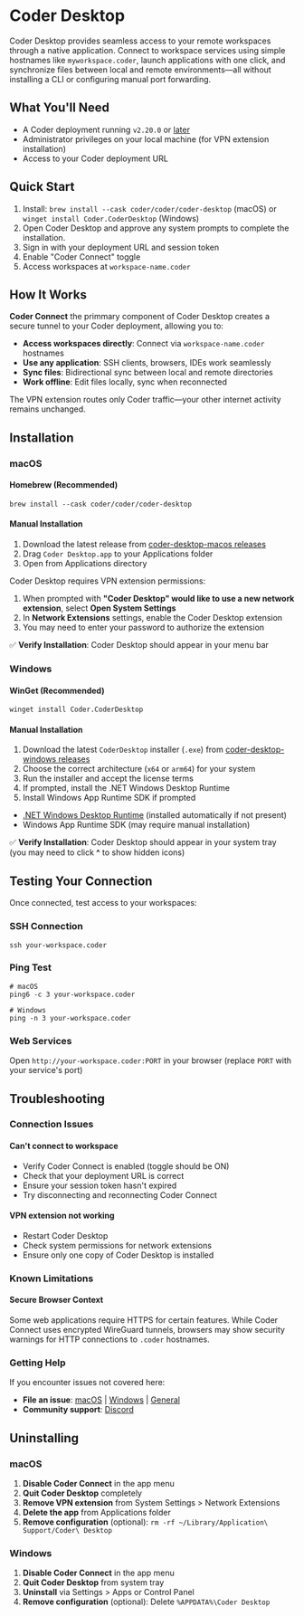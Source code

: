 # Coder Desktop

Coder Desktop provides seamless access to your remote workspaces through a native application. Connect to workspace services using simple hostnames like `myworkspace.coder`, launch applications with one click, and synchronize files between local and remote environments—all without installing a CLI or configuring manual port forwarding.

## What You'll Need

- A Coder deployment running `v2.20.0` or [later](https://github.com/coder/coder/releases/latest)
- Administrator privileges on your local machine (for VPN extension installation)
- Access to your Coder deployment URL

## Quick Start

1. Install: `brew install --cask coder/coder/coder-desktop` (macOS) or `winget install Coder.CoderDesktop` (Windows)
1. Open Coder Desktop and approve any system prompts to complete the installation.
1. Sign in with your deployment URL and session token
1. Enable "Coder Connect" toggle
1. Access workspaces at `workspace-name.coder`

## How It Works

**Coder Connect** the primmary component of Coder Desktop creates a secure tunnel to your Coder deployment, allowing you to:

- **Access workspaces directly**: Connect via `workspace-name.coder` hostnames
- **Use any application**: SSH clients, browsers, IDEs work seamlessly
- **Sync files**: Bidirectional sync between local and remote directories
- **Work offline**: Edit files locally, sync when reconnected

The VPN extension routes only Coder traffic—your other internet activity remains unchanged.

## Installation

<div class="tabs">

### macOS

<div class="tabs">

#### Homebrew (Recommended)

```shell
brew install --cask coder/coder/coder-desktop
```

#### Manual Installation

1. Download the latest release from [coder-desktop-macos releases](https://github.com/coder/coder-desktop-macos/releases)
1. Drag `Coder Desktop.app` to your Applications folder
1. Open from Applications directory

</div>

Coder Desktop requires VPN extension permissions:

1. When prompted with **"Coder Desktop" would like to use a new network extension**, select **Open System Settings**
1. In **Network Extensions** settings, enable the Coder Desktop extension
1. You may need to enter your password to authorize the extension

✅ **Verify Installation**: Coder Desktop should appear in your menu bar

### Windows

<div class="tabs">

#### WinGet (Recommended)

```shell
winget install Coder.CoderDesktop
```

#### Manual Installation

1. Download the latest `CoderDesktop` installer (`.exe`) from [coder-desktop-windows releases](https://github.com/coder/coder-desktop-windows/releases)
1. Choose the correct architecture (`x64` or `arm64`) for your system
1. Run the installer and accept the license terms
1. If prompted, install the .NET Windows Desktop Runtime
1. Install Windows App Runtime SDK if prompted

</div>

- [.NET Windows Desktop Runtime](https://dotnet.microsoft.com/en-us/download/dotnet/8.0) (installed automatically if not present)
- Windows App Runtime SDK (may require manual installation)

✅ **Verify Installation**: Coder Desktop should appear in your system tray (you may need to click **^** to show hidden icons)

</div>

## Testing Your Connection

Once connected, test access to your workspaces:

<div class="tabs">

### SSH Connection

```shell
ssh your-workspace.coder
```

### Ping Test

```shell
# macOS
ping6 -c 3 your-workspace.coder

# Windows
ping -n 3 your-workspace.coder
```

### Web Services

Open `http://your-workspace.coder:PORT` in your browser (replace `PORT` with your service's port)

</div>

## Troubleshooting

### Connection Issues

#### Can't connect to workspace

- Verify Coder Connect is enabled (toggle should be ON)
- Check that your deployment URL is correct
- Ensure your session token hasn't expired
- Try disconnecting and reconnecting Coder Connect

#### VPN extension not working

- Restart Coder Desktop
- Check system permissions for network extensions
- Ensure only one copy of Coder Desktop is installed

### Known Limitations

#### Secure Browser Context

Some web applications require HTTPS for certain features. While Coder Connect uses encrypted WireGuard tunnels, browsers may show security warnings for HTTP connections to `.coder` hostnames.

### Getting Help

If you encounter issues not covered here:

- **File an issue**: [macOS](https://github.com/coder/coder-desktop-macos/issues) | [Windows](https://github.com/coder/coder-desktop-windows/issues) | [General](https://github.com/coder/coder/issues)
- **Community support**: [Discord](https://coder.com/chat)

## Uninstalling

<div class="tabs">

### macOS

1. **Disable Coder Connect** in the app menu
2. **Quit Coder Desktop** completely
3. **Remove VPN extension** from System Settings > Network Extensions
4. **Delete the app** from Applications folder
5. **Remove configuration** (optional): `rm -rf ~/Library/Application\ Support/Coder\ Desktop`

### Windows

1. **Disable Coder Connect** in the app menu
2. **Quit Coder Desktop** from system tray
3. **Uninstall** via Settings > Apps or Control Panel
4. **Remove configuration** (optional): Delete `%APPDATA%\Coder Desktop`

</div>
